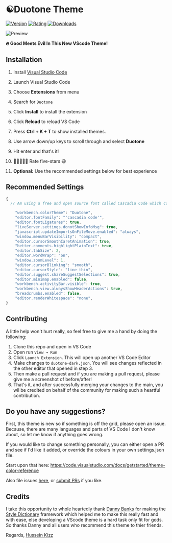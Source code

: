 # ☯️Duotone Theme

[![Version](https://vsmarketplacebadge.apphb.com/version/husseinkizz.duotone.svg?style=for-the-badge&colorA=4B1E97&colorB=280E54)](https://marketplace.visualstudio.com/items?itemName=husseinkizz.duotone)
[![Rating](https://vsmarketplacebadge.apphb.com/rating-star/husseinkizz.duotone.svg?style=for-the-badge&colorA=FFC600&colorB=FF9D00)](https://marketplace.visualstudio.com/items?itemName=husseinkizz.duotone)
[![Downloads](https://vsmarketplacebadge.apphb.com/downloads-short/husseinkizz.duotone.svg?style=for-the-badge&colorA=88FF00&colorB=00FF00CC)](https://marketplace.visualstudio.com/items?itemName=husseinkizz.duotone)

![Preview](https://raw.githubusercontent.com/Hussseinkizz/duotone/main/images/react.png)

**🔥 Good Meets Evil In This New VScode Theme!**

## Installation

1. Install [Visual Studio Code](https://code.visualstudio.com/)
2. Launch Visual Studio Code
3. Choose **Extensions** from menu
4. Search for `Duotone`
5. Click **Install** to install the extension
6. Click **Reload** to reload VS Code
7. Press **Ctrl + K + T** to show installed themes.
8. Use arrow down/up keys to scroll through and select **Duotone**
9. Hit enter and that's it!
10. 🌟🌟🌟🌟🌟 Rate five-stars 😃

11. **Optional:** Use the recommended settings below for best experience

## Recommended Settings

```js
{
  // Am using a free and open source font called Cascadia Code which comes with font ligatures and you can easily get it here: https://github.com/microsoft/cascadia-code

    "workbench.colorTheme": "Duotone",
    "editor.fontFamily": "'cascadia code'",
    "editor.fontLigatures": true,
    "liveServer.settings.donotShowInfoMsg": true,
    "javascript.updateImportsOnFileMove.enabled": "always",
    "window.menuBarVisibility": "compact",
    "editor.cursorSmoothCaretAnimation": true,
    "better-comments.highlightPlainText": true,
    "editor.tabSize": 2,
    "editor.wordWrap": "on",
    "window.zoomLevel": 1,
    "editor.cursorBlinking": "smooth",
    "editor.cursorStyle": "line-thin",
    "editor.suggest.shareSuggestSelections": true,
    "editor.minimap.enabled": false,
    "workbench.activityBar.visible": true,
    "workbench.view.alwaysShowHeaderActions": true,
    "breadcrumbs.enabled": false,
    "editor.renderWhitespace": "none",
}
```


## Contributing

A little help won't hurt really, so feel free to give me a hand by doing the following:

1. Clone this repo and open in VS Code
2. Open run `View → Run`
3. Click `Launch Extension`. This will open up another VS Code Editor
4. Make changes to `duotone-dark.json`. You will see changes reflected in the other editor that opened in step 3.
5. Then make a pull request and if you are making a pull request, please give me a screenshot of before/after!
6. That's it, and after successfully merging your changes to the main, you wil be credited on behalf of the community for making such a heartful contribution.


## Do you have any suggestions?

First, this theme is new so if something is off the grid, please open an issue. Because, there are many languages and parts of VS Code I don't know about, so let me know if anything goes wrong.

If you would like to change something personally, you can either open a PR and see if I'd like it added, or override the colours in your own settings.json file.

Start upon that here: https://code.visualstudio.com/docs/getstarted/theme-color-reference


Also file issues [here](https://github.com/Hussseinkizz/duotone/issues), or [submit PRs](https://github.com/Hussseinkizz/duotone/pulls) if you like.

## Credits

I take this opportunity to whole heartedly thank [Danny Banks](https://twitter.com/dbanksdesign) for making the [Style Dictionary](https://styledictionary.com) framework which helped me to make this really fast and with ease, else developing a VScode theme is a hard task only fit for gods. So thanks Danny and all users who recommend this theme to thier friends.

Regards, [Hussein Kizz](https://twitter.com/HusseinKizz)